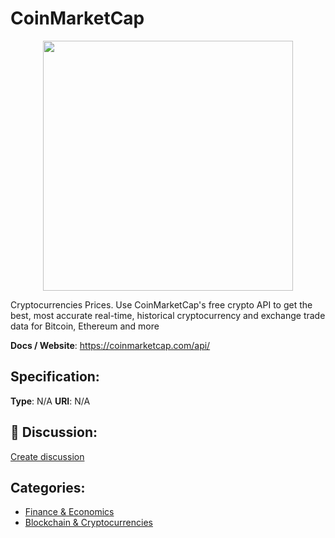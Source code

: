 # CoinMarketCap
<p align="center">
    <img width="400" src="https://raw.githubusercontent.com/apis-list/apis-list/apis/coinmarketcap/logo_256x256.png" />
</p>

Cryptocurrencies Prices. Use CoinMarketCap's free crypto API to get the best, most accurate real-time, historical cryptocurrency and exchange trade data for Bitcoin, Ethereum and more

**Docs / Website**: https://coinmarketcap.com/api/

## Specification:
**Type**:  N/A 
**URI**:  N/A 

## 💬 Discussion:
[Create discussion](link)

## Categories:
- [Finance & Economics](https://github.com/apis-list/apis-list#finance-and-economics)
- [Blockchain & Cryptocurrencies](https://github.com/apis-list/apis-list#blockchain-and-cryptocurrencies)





